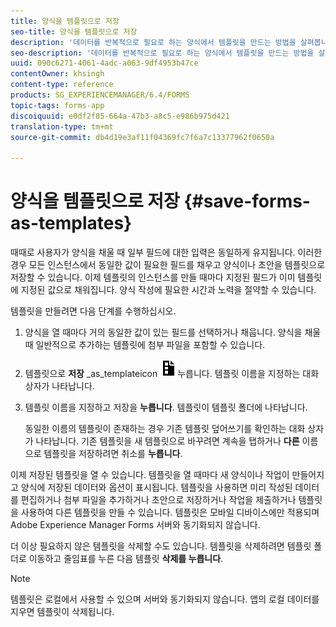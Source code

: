 ```yaml
---
title: 양식을 템플릿으로 저장
seo-title: 양식을 템플릿으로 저장
description: '데이터를 반복적으로 필요로 하는 양식에서 템플릿을 만드는 방법을 살펴봅니다. '
seo-description: '데이터를 반복적으로 필요로 하는 양식에서 템플릿을 만드는 방법을 살펴봅니다. '
uuid: 090c6271-4061-4adc-a063-9df4953b47ce
contentOwner: khsingh
content-type: reference
products: SG_EXPERIENCEMANAGER/6.4/FORMS
topic-tags: forms-app
discoiquuid: e0df2f85-664a-47b3-a8c5-e986b975d421
translation-type: tm+mt
source-git-commit: db4d19e3af11f04369fc7f6a7c13377962f0650a

---
```



# 양식을 템플릿으로 저장 {#save-forms-as-templates}

때때로 사용자가 양식을 채울 때 일부 필드에 대한 입력은 동일하게 유지됩니다. 이러한 경우 모든 인스턴스에서 동일한 값이 필요한 필드를 채우고 양식이나 초안을 템플릿으로 저장할 수 있습니다. 이제 템플릿의 인스턴스를 만들 때마다 지정된 필드가 이미 템플릿에 지정된 값으로 채워집니다. 양식 작성에 필요한 시간과 노력을 절약할 수 있습니다.

템플릿을 만들려면 다음 단계를 수행하십시오.

1. 양식을 열 때마다 거의 동일한 값이 있는 필드를 선택하거나 채웁니다. 양식을 채울 때 일반적으로 추가하는 템플릿에 첨부 파일을 포함할 수 있습니다.
1. 템플릿으로 **저장** _as_templateicon ![을](assets/save_as_template.png)누릅니다. 템플릿 이름을 지정하는 대화 상자가 나타납니다.
1. 템플릿 이름을 지정하고 저장을 **누릅니다**. 템플릿이 템플릿 폴더에 나타납니다.

   동일한 이름의 템플릿이 존재하는 경우 기존 템플릿 덮어쓰기를 확인하는 대화 상자가 나타납니다. 기존 템플릿을 새 템플릿으로 바꾸려면 계속을 탭하거나 **다른** 이름으로 템플릿을 저장하려면 취소를 **누릅니다**.

이제 저장된 템플릿을 열 수 있습니다. 템플릿을 열 때마다 새 양식이나 작업이 만들어지고 양식에 저장된 데이터와 옵션이 표시됩니다. 템플릿을 사용하면 미리 작성된 데이터를 편집하거나 첨부 파일을 추가하거나 초안으로 저장하거나 작업을 제출하거나 템플릿을 사용하여 다른 템플릿을 만들 수 있습니다. 템플릿은 모바일 디바이스에만 적용되며 Adobe Experience Manager Forms 서버와 동기화되지 않습니다.

더 이상 필요하지 않은 템플릿을 삭제할 수도 있습니다. 템플릿을 삭제하려면 템플릿 폴더로 이동하고 줄임표를 누른 다음 템플릿 **삭제를 누릅니다**.

>[!NOTE]
>
>템플릿은 로컬에서 사용할 수 있으며 서버와 동기화되지 않습니다. 앱의 로컬 데이터를 지우면 템플릿이 삭제됩니다.

